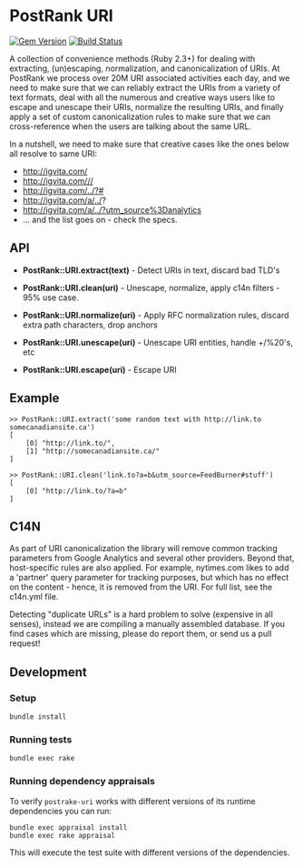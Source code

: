 # PostRank URI

[![Gem Version](https://badge.fury.io/rb/postrank-uri.svg)](https://rubygems.org/gems/postrank-uri) [![Build Status](https://travis-ci.org/postrank-labs/postrank-uri.svg?branch=master)](https://travis-ci.org/postrank-labs/postrank-uri)

A collection of convenience methods (Ruby 2.3+) for dealing with extracting, (un)escaping, normalization, and canonicalization of URIs. At PostRank we process over 20M URI associated activities each day, and we need to make sure that we can reliably extract the URIs from a variety of text formats, deal with all the numerous and creative ways users like to escape and unescape their URIs, normalize the resulting URIs, and finally apply a set of custom canonicalization rules to make sure that we can cross-reference when the users are talking about the same URL.

In a nutshell, we need to make sure that creative cases like the ones below all resolve to same URI:

 - http://igvita.com/
 - http://igvita.com///
 - http://igvita.com/../?#
 - http://igvita.com/a/../?
 - http://igvita.com/a/../?utm_source%3Danalytics
 - ... and the list goes on - check the specs.

## API

- **PostRank::URI.extract(text)** - Detect URIs in text, discard bad TLD's
- **PostRank::URI.clean(uri)** - Unescape, normalize, apply c14n filters - 95% use case.

- **PostRank::URI.normalize(uri)** - Apply RFC normalization rules, discard extra path characters, drop anchors
- **PostRank::URI.unescape(uri)** - Unescape URI entities, handle +/%20's, etc
- **PostRank::URI.escape(uri)** - Escape URI

## Example

    >> PostRank::URI.extract('some random text with http://link.to somecanadiansite.ca')
    [
        [0] "http://link.to/",
        [1] "http://somecanadiansite.ca/"
    ]

    >> PostRank::URI.clean('link.to?a=b&utm_source=FeedBurner#stuff')
    [
        [0] "http://link.to/?a=b"
    ]

## C14N

As part of URI canonicalization the library will remove common tracking parameters from Google Analytics and several other providers. Beyond that, host-specific rules are also applied. For example, nytimes.com likes to add a 'partner' query parameter for tracking purposes, but which has no effect on the content - hence, it is removed from the URI. For full list, see the c14n.yml file.

Detecting "duplicate URLs" is a hard problem to solve (expensive in all senses), instead we are compiling a manually assembled database. If you find cases which are missing, please do report them, or send us a pull request!

## Development

### Setup

```
bundle install
```

### Running tests

```
bundle exec rake
```

### Running dependency appraisals

To verify `postrake-uri` works with different versions of its runtime dependencies you can run:

```
bundle exec appraisal install
bundle exec rake appraisal
```

This will execute the test suite with different versions of the dependencies.
